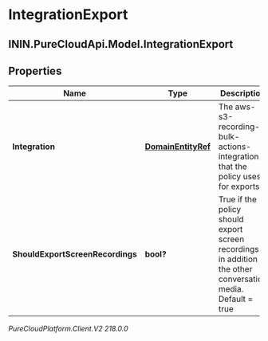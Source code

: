 # IntegrationExport

## ININ.PureCloudApi.Model.IntegrationExport

## Properties

|Name | Type | Description | Notes|
|------------ | ------------- | ------------- | -------------|
| **Integration** | [**DomainEntityRef**](DomainEntityRef) | The aws-s3-recording-bulk-actions-integration that the policy uses for exports. | |
| **ShouldExportScreenRecordings** | **bool?** | True if the policy should export screen recordings in addition to the other conversation media. Default &#x3D; true | [optional] |



_PureCloudPlatform.Client.V2 218.0.0_
